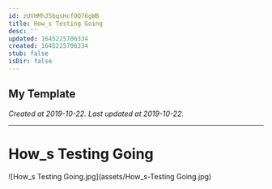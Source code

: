 ```yaml
---
id: zUVHMhJ5bqsHcfOQ76gWB
title: How_s Testing Going
desc: ''
updated: 1645225706334
created: 1645225706334
stub: false
isDir: false
---
```

My Template
---

_Created at 2019-10-22._
_Last updated at 2019-10-22._




---

# How_s Testing Going


![How_s Testing Going.jpg](assets/How_s-Testing Going.jpg)

